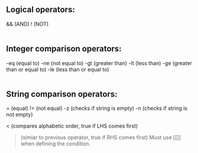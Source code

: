 ## Logical operators:
&& (AND)
! (NOT)
<br></br>

## Integer comparison operators:
-eq (equal to)
-ne (not equal to)
-gt (greater than)
-lt (less than)
-ge (greater than or equal to)
-le (less than or equal to)
<br></br>

## String comparison operators:
= (equal)
!= (not equal)
-z (checks if string is empty)
-n (checks if string is not empty)

< (compares alphabetic order, true if LHS comes first)
> (simiar to previous operator, true if RHS comes first)
Must use [[]] when defining the condition.
